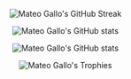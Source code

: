 
<div align='center'>

  ![Mateo Gallo's GitHub Streak](https://github-readme-streak-stats.herokuapp.com/?user=mateogall0&theme=dark)

  ![Mateo Gallo's GitHub stats](https://github-readme-stats.vercel.app/api?username=mateogall0&show_icons=true&count_private=true&hide=stars,issues&theme=dark)

  ![Mateo Gallo's GitHub stats](https://github-readme-stats.vercel.app/api/top-langs/?username=mateogall0&layout=compact&langs_count=6&theme=dark)

  ![Mateo Gallo's Trophies](https://github-profile-trophy.vercel.app/?username=mateogall0&theme=darkhub&row=your-row&column=your-column)
</div>
